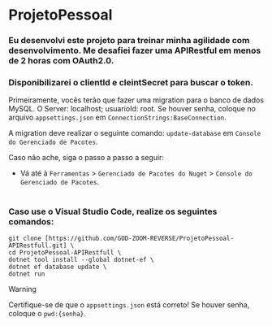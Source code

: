 # ProjetoPessoal

### Eu desenvolvi este projeto para treinar minha agilidade com desenvolvimento. Me desafiei fazer uma APIRestful em menos de 2 horas com OAuth2.0.
### Disponibilizarei o clientId e cleintSecret para buscar o token.

Primeiramente, vocês terão que fazer uma migration para o banco de dados MySQL. O Server: localhost; usuarioId: root. Se houver senha, coloque no arquivo `appsettings.json` em `ConnectionStrings:BaseConnection`.

A migration deve realizar o seguinte comando: `update-database` em `Console do Gerenciado de Pacotes`.

Caso não ache, siga o passo a passo a seguir:
- Vá até à `Ferramentas` > `Gerenciado de Pacotes do Nuget` > `Console do Gerenciado de Pacotes`.

#

### Caso use o Visual Studio Code, realize os seguintes comandos:
```
git clone [https://github.com/GOD-ZOOM-REVERSE/ProjetoPessoal-APIRestfull.git] \
cd ProjetoPessoal-APIRestfull \
dotnet tool install --global dotnet-ef \
dotnet ef database update \
dotnet run
```

> [!WARNING]
> Certifique-se de que o `appsettings.json` está correto!
> Se houver senha, coloque o `pwd:{senha}`.
